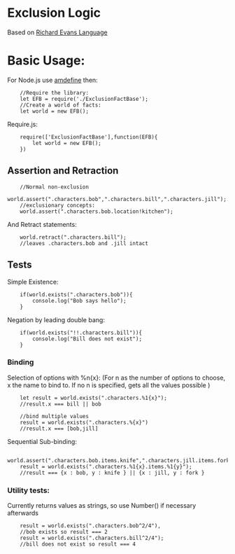 # Exclusion Logic

Based on [Richard Evans Language](https://versublog.files.wordpress.com/2014/05/praxis.pdf)

# Basic Usage:
For Node.js use [amdefine](https://github.com/jrburke/amdefine) then:
```
    //Require the library:
    let EFB = require('./ExclusionFactBase');
    //Create a world of facts:
    let world = new EFB();
```
Require.js:
``` 
    require(['ExclusionFactBase'],function(EFB){
        let world = new EFB();
    })
```


## Assertion and Retraction
```
    //Normal non-exclusion
    world.assert(".characters.bob",".characters.bill",".characters.jill");
    //exclusionary concepts:
    world.assert(".characters.bob.location!kitchen");
```
And Retract statements:
```
    world.retract(".characters.bill");
    //leaves .characters.bob and .jill intact
```

## Tests

Simple Existence:
```
    if(world.exists(".characters.bob")){
        console.log("Bob says hello");
    }
```
Negation by leading double bang:
```
    if(world.exists("!!.characters.bill")){
        console.log("Bill does not exist");
    }
``` 

### Binding


Selection of options with %n{x}:
(For n as the number of options to choose, x the name to bind to.
If no n is specified, gets all the values possible
)
```
    let result = world.exists(".characters.%1{x}");
    //result.x === bill || bob
    
    //bind multiple values
    result = world.exists(".characters.%{x}")
    //result.x === [bob,jill]
```

Sequential Sub-binding:
```
    world.assert(".characters.bob.items.knife",".characters.jill.items.fork");
    result = world.exists(".characters.%1{x}.items.%1{y}");
    //result === {x : bob, y : knife } || {x : jill, y : fork }
```

### Utility tests:
Currently returns values as strings, so use Number() if necessary afterwards
```
    result = world.exists(".characters.bob^2/4"),
    //bob exists so result === 2
    result = world.exists(".characters.bill^2/4");
    //bill does not exist so result === 4
```

